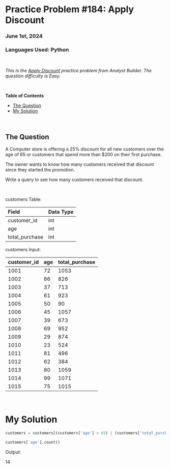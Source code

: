 # **Practice Problem #184: Apply Discount**
### June 1st, 2024
### Languages Used: Python

<br>

*This is the [Apply Discount](https://www.analystbuilder.com/questions/apply-discount-RdWhb) practice problem from Analyst Builder. The question difficulty is Easy.*

<br>

**Table of Contents**

-   [The Question](#the-question)
-   [My Solution](#my-solution)
  
<br>

## The Question

A Computer store is offering a 25% discount for all new customers over the age of 65 or customers that spend more than $200 on their first purchase.

The owner wants to know how many customers received that discount since they started the promotion.

Write a query to see how many customers received that discount.

<br>

customers Table:

| Field          | Data Type |
| :------------- | :-------- |
| customer_id    | int       |
| age            | int       |
| total_purchase | int       |

customers Input:

| customer_id | age | total_purchase |
| :---------- | :-- | :------------- |
| 1001        | 72  | 1053           |
| 1002        | 86  | 826            |
| 1003        | 37  | 713            |
| 1004        | 61  | 923            |
| 1005        | 50  | 90             |
| 1006        | 45  | 1057           |
| 1007        | 39  | 673            |
| 1008        | 69  | 952            |
| 1009        | 29  | 874            |
| 1010        | 23  | 524            |
| 1011        | 81  | 496            |
| 1012        | 62  | 384            |
| 1013        | 80  | 1059           |
| 1014        | 99  | 1071           |
| 1015        | 75  | 1015           |

<br>

# My Solution

``` Python
customers = customers[(customers['age'] > 65) | (customers['total_purchase'] > 200)]

customers['age'].count()
```

Output:

14
